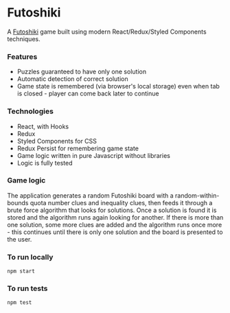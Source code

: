 # Futoshiki

A [Futoshiki](https://en.wikipedia.org/wiki/Futoshiki) game built using modern React/Redux/Styled Components techniques.

### Features

- Puzzles guaranteed to have only one solution
- Automatic detection of correct solution
- Game state is remembered (via browser's local storage) even when tab is closed - player can come back later to continue

### Technologies

- React, with Hooks
- Redux
- Styled Components for CSS
- Redux Persist for remembering game state
- Game logic written in pure Javascript without libraries
- Logic is fully tested

### Game logic

The application generates a random Futoshiki board with a random-within-bounds quota number clues and inequality clues, then feeds it through a brute force algorithm that looks for solutions. Once a solution is found it is stored and the algorithm runs again looking for another. If there is more than one solution, some more clues are added and the algorithm runs once more - this continues until there is only one solution and the board is presented to the user.

### To run locally

```
npm start
```

### To run tests

```
npm test
```
